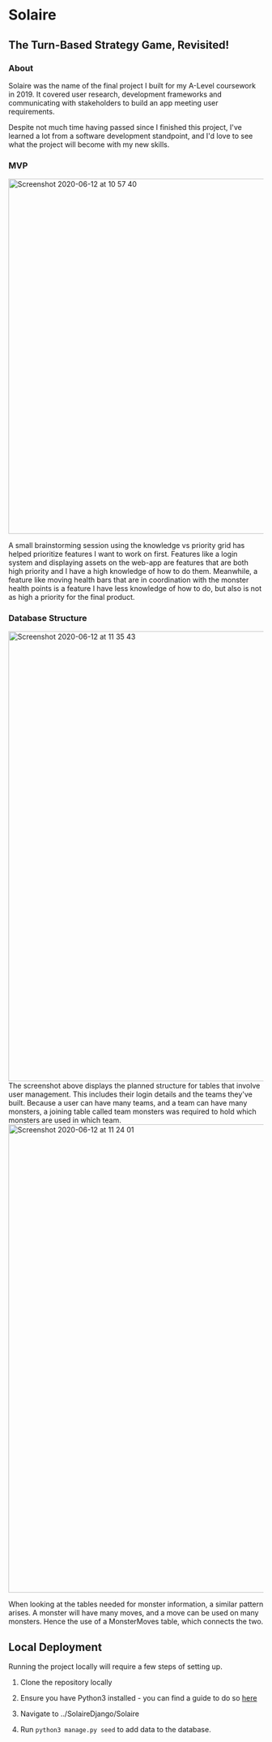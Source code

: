 # Solaire

## The Turn-Based Strategy Game, Revisited! 

### About

Solaire was the name of the final project I built for my A-Level coursework in 2019. It covered user research, development frameworks and communicating with stakeholders to build an app meeting user requirements.

Despite not much time having passed since I finished this project, I've learned a lot from a software development standpoint, and I'd love to see what the project will become with my new skills.

### MVP
<img width="700" alt="Screenshot 2020-06-12 at 10 57 40" src="https://user-images.githubusercontent.com/41115973/84490799-9650af80-ac9b-11ea-9b9b-0cd9b00890a8.png">

A small brainstorming session using the knowledge vs priority grid has helped prioritize features I want to work on first.
Features like a login system and displaying assets on the web-app are features that are both high priority and I have a high knowledge of how to do them.
Meanwhile, a feature like moving health bars that are in coordination with the monster health points is a feature I have less knowledge of how to do, but also is not as high a priority for the final product.

### Database Structure

<img width="887" alt="Screenshot 2020-06-12 at 11 35 43" src="https://user-images.githubusercontent.com/41115973/84494164-e9793100-aca0-11ea-9542-faa1c55987a5.png">
The screenshot above displays the planned structure for tables that involve user management. This includes their login details and the teams they've built. Because a user can have many teams, and a team can have many monsters, a joining table called team monsters was required to hold which monsters are used in which team.

<img width="923" alt="Screenshot 2020-06-12 at 11 24 01" src="https://user-images.githubusercontent.com/41115973/84493942-8daea800-aca0-11ea-9add-1480526d968f.png">

When looking at the tables needed for monster information, a similar pattern arises. A monster will have many moves, and a move can be used on many monsters. Hence the use of a MonsterMoves table, which connects the two. 


## Local Deployment

Running the project locally will require a few steps of setting up.

1. Clone the repository locally

2. Ensure you have Python3 installed - you can find a guide to do so [here](https://docs.python-guide.org/starting/install3/osx/)

3. Navigate to ../SolaireDjango/Solaire

4. Run `python3 manage.py seed` to add data to the database.